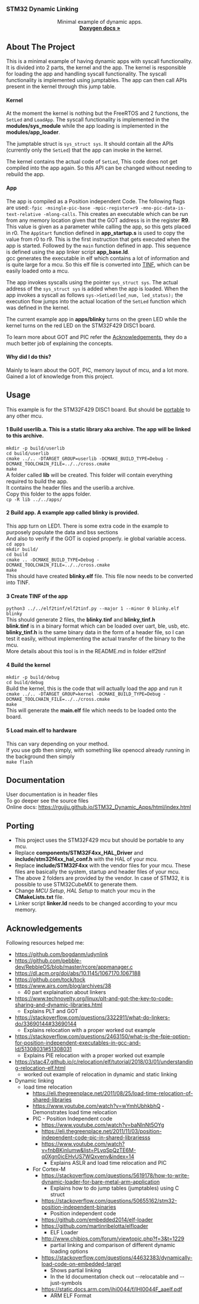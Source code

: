 ### STM32 Dynamic Linking
  <p align="center">
    Minimal example of dynamic apps.
    <br />
    <a href="https://rgujju.github.io/STM32_Dynamic_Apps/html/index.html"><strong>Doxygen docs »</strong></a>
    <br />
  </p>

## About The Project
This is a minimal example of having dynamic apps with syscall functionality. It is divided into 2 parts, the kernel
and the app. The kernel is responsible for loading the app and handling syscall functionality. The syscall functionality
is implemented using jumptables. The app can then call APIs present in the kernel through this jump table.

#### Kernel
At the moment the kernel is nothing but the FreeRTOS and 2 functions, the ``SetLed`` and ``LoadApp``.
The syscall functionality is implemented in the **modules/sys_module** while the app loading is implemented in the 
**modules/app_loader**.  

The jumptable struct is ``sys_struct sys``. It should contain all the APIs (currently only the ``SetLed``) that 
the app can invoke in the kernel.

The kernel contains the actual code of ``SetLed``, This code does not get compiled into the app again. So this API
can be changed without needing to rebuild the app.

#### App
The app is compiled as a Position independent Code. 
The following flags are used:``-fpic -msingle-pic-base -mpic-register=r9 -mno-pic-data-is-text-relative -mlong-calls``. 
This creates an executable which can be run from any memory location given that the GOT address is in the register **R9**.
This value is given as a parameter while calling the app, so this gets placed in r0. 
The ``AppStart`` function defined in **app_startup.s** is used to copy the value from r0 to r9. This is the first instruction that
gets executed when the app is started. Followed by the ``main`` function defined in app. This sequence is defined using the app
linker script **app_base.ld**.  
gcc generates the executable in elf which contains a lot of information and is quite large for a mcu. So this elf file is 
converted into [TINF](https://github.com/rgujju/STM32_Dynamic_Apps/tree/master/elf2tinf), which can be easily loaded onto a mcu.  

The app invokes syscalls using the pointer ``sys_struct sys``. The actual address of the ``sys_struct sys`` is added when the app
is loaded. When the app invokes a syscall as follows ``sys->SetLed(led_num, led_status);`` the execution flow jumps into the actual
location of the ``SetLed`` function which was defined in the kernel.

The current example app in **apps/blinky** turns on the green LED while the kernel turns on the red LED on the STM32F429 DISC1 board.

To learn more about GOT and PIC refer the [Acknowledgements](#Acknowledgements), they do a much better job of explaining the concepts.

#### Why did I do this?
Mainly to learn about the GOT, PIC, memory layout of mcu, and a lot more. 
Gained a lot of knowledge from this project.

## Usage
This example is for the STM32F429 DISC1 board. But should be [portable](#Porting) to any other mcu.  
#### 1 Build userlib.a. This is a static library aka archive. The app will be linked to this archive.  
``mkdir -p build/userlib``  
``cd build/userlib``  
``cmake ../.. -DTARGET_GROUP=userlib -DCMAKE_BUILD_TYPE=Debug -DCMAKE_TOOLCHAIN_FILE=../../cross.cmake``  
``make``  
A folder called **lib** will be created. This folder will contain everything required to build the app.  
It contains the header files and the userlib.a archive.   
Copy this folder to the apps folder.  
``cp -R lib ../../apps/``  

#### 2 Build app. A example app called blinky is provided.  
This app turn on LED1. There is some extra code in the example to purposely populate the data and bss sections  
And also to verify if the GOT is copied properly. ie global variable access.  
``cd apps``  
``mkdir build/``  
``cd build``  
``cmake .. -DCMAKE_BUILD_TYPE=Debug -DCMAKE_TOOLCHAIN_FILE=../../cross.cmake``  
``make``  
This should have created **blinky.elf** file. This file now needs to be converted into TINF.

#### 3 Create TINF of the app
``python3 ../../elf2tinf/elf2tinf.py --major 1 --minor 0 blinky.elf blinky``  
This should generate 2 files, the **blinky.tinf** and **blinky_tinf.h**   
**blink.tinf** is in a binary format which can be loaded over uart, ble, usb, etc.  
**blinky_tinf.h** is the same binary data in the form of a header file, so I can test it easily, 
without implementing the actual transfer of the binary to the mcu.  
More details about this tool is in the README.md in folder elf2tinf  

#### 4 Build the kernel
``mkdir -p build/debug``  
``cd build/debug``  
Build the kernel, this is the code that will actually load the app and run it  
``cmake ../.. -DTARGET_GROUP=kernel -DCMAKE_BUILD_TYPE=Debug -DCMAKE_TOOLCHAIN_FILE=../../cross.cmake``  
``make``  
This will generate the **main.elf** file which needs to be loaded onto the board.

#### 5 Load main.elf to hardware
This can vary depending on your method.  
If you use gdb then simply, with something like openocd already running in the background then simply  
``make flash``  


## Documentation
User documentation is in header files  
To go deeper see the source files  
Online docs: https://rgujju.github.io/STM32_Dynamic_Apps/html/index.html


## Porting
- This project uses the STM32F429 mcu but should be portable to any mcu.
- Replace **components/STM32F4xx_HAL_Driver** and **include/stm32f4xx_hal_conf.h** with the HAL of your mcu.
- Replace **include/STM32F4xx** with the vendor files for your mcu. These files are basically the system, startup and header files of your mcu.
- The above 2 folders are provided by the vendor. In case of STM32, it is possible to use STM32CubeMX to generate them.
- Change *MCU Setup*, *HAL Setup* to match your mcu in the **CMakeLists.txt** file.
- Linker script **linker.ld** needs to be changed according to your mcu memory.


## Acknowledgements
Following resources helped me:  
* https://github.com/bogdanm/udynlink
* https://github.com/pebble-dev/RebbleOS/blob/master/rcore/appmanager.c
* https://dl.acm.org/doi/abs/10.1145/1067170.1067188
* https://github.com/tock/tock
* https://www.airs.com/blog/archives/38
    - 40 part explaination about linkers
* https://www.technovelty.org/linux/plt-and-got-the-key-to-code-sharing-and-dynamic-libraries.html
    - Explains PLT and GOT
* https://stackoverflow.com/questions/3322911/what-do-linkers-do/33690144#33690144
    - Explains relocation with a proper worked out example
* https://stackoverflow.com/questions/2463150/what-is-the-fpie-option-for-position-independent-executables-in-gcc-and-ld/51308031#51308031
    - Explains PIE relocation with a proper worked out example
* https://stac47.github.io/c/relocation/elf/tutorial/2018/03/01/understanding-relocation-elf.html
    - worked out example of relocation in dynamic and static linking
* Dynamic linking
    * load time relocation
        * https://eli.thegreenplace.net/2011/08/25/load-time-relocation-of-shared-libraries
        * https://www.youtube.com/watch?v=wYmhUbhkbhQ
            -Demonstrates load time relocation
        * PIC - Position Independent code
            * https://www.youtube.com/watch?v=baNlnNt5OYg
            * https://eli.thegreenplace.net/2011/11/03/position-independent-code-pic-in-shared-librariesss
            * https://www.youtube.com/watch?v=fnbBKinIumw&list=PLyqSpQzTE6M-q0Xgn0icEHvUS7WQxvenv&index=14
                - Explains ASLR and load time relocation and PIC 
        * For Cortex-M
            * https://stackoverflow.com/questions/5619178/how-to-write-dynamic-loader-for-bare-metal-arm-application
                - Explains how to do jump tables (jumptables) using C struct
            * https://stackoverflow.com/questions/50655162/stm32-position-independent-binaries
                - Position independent code
            * https://github.com/embedded2014/elf-loader
            * https://github.com/martinribelotta/elfloader
                - ELF Loader
            * http://www.chibios.com/forum/viewtopic.php?f=3&t=1229
                - partial linking and comparison of different dynamic loading options
            * https://stackoverflow.com/questions/44632383/dynamically-load-code-on-embedded-target
                - Shows partial linking
                - In the ld documentation check out --relocatable and --just-symbols
            * https://static.docs.arm.com/ihi0044/f/IHI0044F_aaelf.pdf
                - ARM ELF Format


